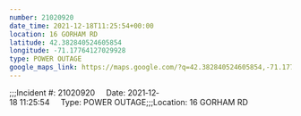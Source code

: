 ```yaml
---
number: 21020920
date_time: 2021-12-18T11:25:54+00:00
location: 16 GORHAM RD
latitude: 42.382840524605854
longitude: -71.17764127029928
type: POWER OUTAGE
google_maps_link: https://maps.google.com/?q=42.382840524605854,-71.17764127029928
---
```


;;;Incident #: 21020920     Date: 2021‐12‐18 11:25:54     Type: POWER OUTAGE;;;Location: 16 GORHAM RD
